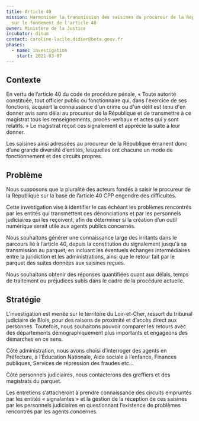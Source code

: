 ```yaml
---
title: Article 40
mission: Harmoniser la transmission des saisines du procureur de la République
  sur le fondement de l'article 40
owner: Ministère de la Justice
incubator: dinum
contact: caroline-lucile.didier@beta.gouv.fr
phases:
  - name: investigation
    start: 2021-03-07
---
```

## Contexte

En vertu de l’article 40 du code de procédure pénale, « Toute autorité constituée, tout officier public ou fonctionnaire qui, dans l'exercice de ses fonctions, acquiert la connaissance d'un crime ou d'un délit est tenu d'en donner avis sans délai au procureur de la République et de transmettre à ce magistrat tous les renseignements, procès-verbaux et actes qui y sont relatifs. » Le magistrat reçoit ces signalement et apprécie la suite à leur donner.

Les saisines ainsi adressées au procureur de la République émanent donc d’une grande diversité d’entités, lesquelles ont chacune un mode de fonctionnement et des circuits propres.

## Problème

Nous supposons que la pluralité des acteurs fondés à saisir le procureur de la République sur la base de l’article 40 CPP engendre des difficultés.

Cette investigation vise à identifier le cas échéant les problèmes rencontrés par les entités qui transmettent ces dénonciations et par les personnels judiciaires qui les reçoivent, afin de déterminer si la création d’un outil numérique serait utile aux agents publics concernés.

Nous souhaitons générer une connaissance large des irritants dans le parcours lié à l’article 40, depuis la constitution du signalement jusqu'à sa transmission au parquet, en incluant les éventuels échanges intermédiaires entre la juridiction et les administrations, ainsi que le retour fait par le parquet des suites données aux saisines reçues.

Nous souhaitons obtenir des réponses quantifiées quant aux délais, temps de traitement ou préjudices subis dans le cadre de la procédure actuelle.

## Stratégie

L’investigation est menée sur le territoire du Loir-et-Cher, ressort du tribunal judiciaire de Blois, pour des raisons de proximité et d’accès direct aux personnes. Toutefois, nous souhaitons pouvoir comparer les retours avec des départements démographiquement plus importants et engageons des démarches en ce sens.

Côté administration, nous avons choisi d’interroger des agents en Préfecture, à l’Éducation Nationale, Aide sociale à l’enfance, Finances publiques, Services de répression des fraudes etc...

Côté personnels judiciaires, nous contacterons des greffiers et des magistrats du parquet.

Les entretiens s’attacheront à prendre connaissance des circuits empruntés par les entités « signalantes » et la gestion de la réception de ces saisines par les personnels judiciaires en questionnant l’existence de problèmes rencontrés par les agents concernés.